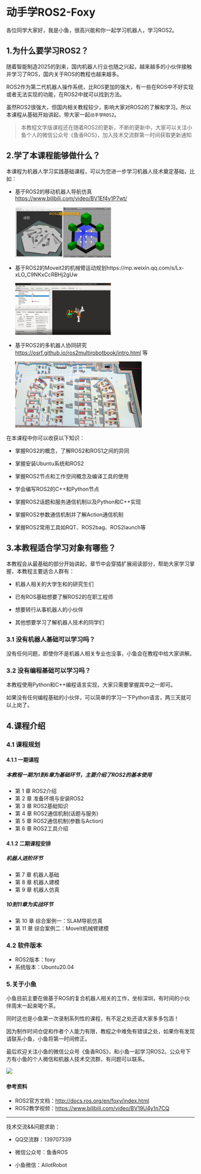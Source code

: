# 动手学ROS2-Foxy

各位同学大家好，我是小鱼，很高兴能和你一起学习机器人，学习ROS2。

## 1.为什么要学习ROS2？

随着智能制造2025的到来，国内机器人行业也随之兴起，越来越多的小伙伴接触并学习了ROS，国内关于ROS的教程也越来越多。

ROS2作为第二代机器人操作系统，比ROS更加的强大，有一些在ROS中不好实现或者无法实现的功能，在ROS2中就可以找到方法。

虽然ROS2很强大，但国内相关教程较少，影响大家对ROS2的了解和学习。所以本课程从基础开始讲起，带大家一起`动手学ROS2`。

> 本教程文字版课程还在随着ROS2的更新，不断的更新中，大家可以关注小鱼个人的微信公众号《鱼香ROS》，加入技术交流群第一时间获取更新通知

## 2.学了本课程能够做什么？

本课程为机器人学习实践基础课程，可以为您进一步学习机器人技术奠定基础，比如：

- 基于ROS2的移动机器人导航仿真 https://www.bilibili.com/video/BV1Ef4y1P7wt/

  <img src="docs/README/imgs/image-20210909222841288.png" alt="image-20210909222841288" style="zoom: 25%;" /> 

- 基于ROS2的Moveit2的机械臂运动规划https://mp.weixin.qq.com/s/Lx-xLO_C9NKxCcRBHj2gUw

  <img src="docs/README/imgs/image-20210909223017544.png" alt="image-20210909223017544" style="zoom: 25%;" />

- 基于ROS2的多机器人协同研究 https://osrf.github.io/ros2multirobotbook/intro.html 等

  <img src="docs/README/imgs/image-20210909222922141.png" alt="image-20210909222922141" style="zoom: 33%;" />

在本课程中你可以收获以下知识：

- 掌握ROS2的概念，了解ROS2和ROS1之间的异同

- 掌握安装Ubuntu系统和ROS2

- 掌握ROS2节点和工作空间概念及编译工具的使用

- 学会编写ROS2的C++和Python节点

- 掌握ROS2话题和服务通信机制以及Python和C++实现

- 掌握ROS2参数通信机制并了解Action通信机制

- 掌握ROS2常用工具如RQT、ROS2bag、ROS2launch等


## 3.本教程适合学习对象有哪些？

本教程会从最基础的部分开始讲起，章节中会穿插扩展阅读部分，帮助大家学习掌握，本教程主要适合人群有：

- 机器人相关的大学生和的研究生们

- 已有ROS基础想要了解ROS2的在职工程师

- 想要转行从事机器人的小伙伴

- 其他想要学习了解机器人技术的同学们

### 3.1 没有机器人基础可以学习吗？

没有任何问题，即使你不是机器人相关专业也没事，小鱼会在教程中给大家讲解。

### 3.2 没有编程基础可以学习吗？

本教程使用Python和C++编程语言实现，大家只需要掌握其中之一即可。

如果没有任何编程基础的小伙伴，可以简单的学习一下Python语言，两三天就可以上岗了。


## 4.课程介绍

### 4.1 课程规划
#### 4.1.1 一期课程 
##### 本教程一期为1到6章为基础环节，主要介绍了ROS2的基本使用


- 第 1 章 ROS2介绍
- 第 2 章 准备环境与安装ROS2
- 第 3 章 ROS2基础知识
- 第 4 章 ROS2通信机制(话题与服务)
- 第 5 章 ROS2通信机制(参数与Action)
- 第 6 章 ROS2工具介绍


#### 4.1.2 二期课程安排

#####  机器人进阶环节

- 第 7 章 机器人基础
- 第 8 章 机器人建模
- 第 9 章 机器人仿真

##### 10到11章为实战环节

- 第 10 章 综合案例一：SLAM导航仿真
- 第 11 章 综合案例二：MoveIt机械臂建模


### 4.2 软件版本

- ROS2版本：foxy
- 系统版本：Ubuntu20.04


### 5.关于小鱼

小鱼目前主要在做基于ROS的复合机器人相关的工作，坐标深圳，有时间的小伙伴周末一起来喝个茶。

同时这也是小鱼第一次录制系列性的课程，有不足之处还请大家多多包涵！

因为制作时间仓促和作者个人能力有限，教程之中难免有错误之处，如果你有发现请联系小鱼，小鱼将第一时间修正。

最后欢迎关注小鱼的微信公众号《鱼香ROS》，和小鱼一起学习ROS2。公众号下方有小鱼的个人微信和机器人技术交流群，有问题可以联系。

![](/README/imgs/image-20210726192026520.png)


#### 参考资料

- ROS2官方文档：http://docs.ros.org/en/foxy/index.html
- ROS2教学视频：https://www.bilibili.com/video/BV19U4y1n7CQ



------

技术交流&&问题求助：

- QQ交流群：139707339

- 微信公众号：鱼香ROS

- 小鱼微信：AiIotRobot
